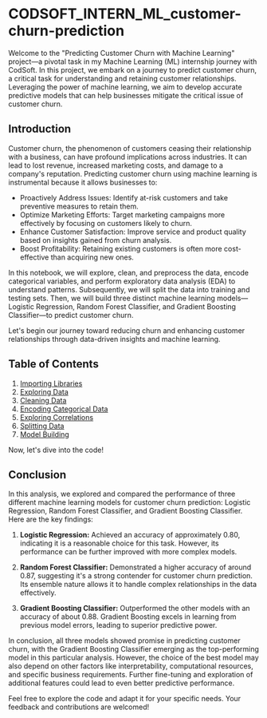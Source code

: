 # CODSOFT_INTERN_ML_customer-churn-prediction

Welcome to the "Predicting Customer Churn with Machine Learning" project—a pivotal task in my Machine Learning (ML) internship journey with CodSoft. In this project, we embark on a journey to predict customer churn, a critical task for understanding and retaining customer relationships. Leveraging the power of machine learning, we aim to develop accurate predictive models that can help businesses mitigate the critical issue of customer churn.

## Introduction

Customer churn, the phenomenon of customers ceasing their relationship with a business, can have profound implications across industries. It can lead to lost revenue, increased marketing costs, and damage to a company's reputation. Predicting customer churn using machine learning is instrumental because it allows businesses to:

- Proactively Address Issues: Identify at-risk customers and take preventive measures to retain them.
- Optimize Marketing Efforts: Target marketing campaigns more effectively by focusing on customers likely to churn.
- Enhance Customer Satisfaction: Improve service and product quality based on insights gained from churn analysis.
- Boost Profitability: Retaining existing customers is often more cost-effective than acquiring new ones.

In this notebook, we will explore, clean, and preprocess the data, encode categorical variables, and perform exploratory data analysis (EDA) to understand patterns. Subsequently, we will split the data into training and testing sets. Then, we will build three distinct machine learning models—Logistic Regression, Random Forest Classifier, and Gradient Boosting Classifier—to predict customer churn.

Let's begin our journey toward reducing churn and enhancing customer relationships through data-driven insights and machine learning.

## Table of Contents

1. [Importing Libraries](#importing-libraries)
2. [Exploring Data](#exploring-data)
3. [Cleaning Data](#cleaning-data)
4. [Encoding Categorical Data](#encoding-categorical-data)
5. [Exploring Correlations](#exploring-correlations)
6. [Splitting Data](#splitting-data)
7. [Model Building](#model-building)

Now, let's dive into the code!

## Conclusion

In this analysis, we explored and compared the performance of three different machine learning models for customer churn prediction: Logistic Regression, Random Forest Classifier, and Gradient Boosting Classifier. Here are the key findings:

1. **Logistic Regression:** Achieved an accuracy of approximately 0.80, indicating it is a reasonable choice for this task. However, its performance can be further improved with more complex models.

2. **Random Forest Classifier:** Demonstrated a higher accuracy of around 0.87, suggesting it's a strong contender for customer churn prediction. Its ensemble nature allows it to handle complex relationships in the data effectively.

3. **Gradient Boosting Classifier:** Outperformed the other models with an accuracy of about 0.88. Gradient Boosting excels in learning from previous model errors, leading to superior predictive power.

In conclusion, all three models showed promise in predicting customer churn, with the Gradient Boosting Classifier emerging as the top-performing model in this particular analysis. However, the choice of the best model may also depend on other factors like interpretability, computational resources, and specific business requirements. Further fine-tuning and exploration of additional features could lead to even better predictive performance.

Feel free to explore the code and adapt it for your specific needs. Your feedback and contributions are welcomed!

